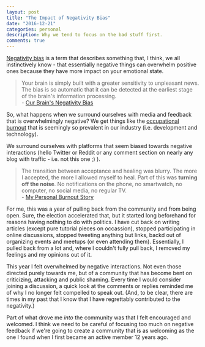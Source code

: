 ```yaml
---
layout: post
title: "The Impact of Negativity Bias"
date: "2016-12-21"
categories: personal
description: Why we tend to focus on the bad stuff first.
comments: true
---
```


[Negativity bias](https://en.wikipedia.org/wiki/Negativity_bias) is a term that describes something that, I think, we all instinctively know - that essentially negative things can overwhelm positive ones because they have more impact on your emotional state.

> Your brain is simply built with a greater sensitivity to unpleasant news. The bias is so automatic that it can be detected at the earliest stage of the brain's information processing.<br> - [Our Brain's Negativity Bias](https://www.psychologytoday.com/articles/200306/our-brains-negative-bias)

So, what happens when we surround ourselves with media and feedback that is overwhelmingly negative? We get things like the [occupational burnout](https://en.wikipedia.org/wiki/Occupational_burnout) that is seemingly so prevalent in our industry (i.e. development and technology).

We surround ourselves with platforms that seem biased towards negative interactions (hello Twitter or Reddit or any comment section on nearly any blog with traffic - i.e. not this one ;) ).

> The transition between acceptance and healing was blurry. The more I accepted, the more I allowed myself to heal. Part of this was **turning off the noise**. No notifications on the phone, no smartwatch, no computer, no social media, no regular TV.<br>- [My Personal Burnout Story](http://codingwithempathy.com/2016/04/12/my-personal-burnout-lessons-learned/)

For me, this was a year of pulling back from the community and from being open. Sure, the election accelerated that, but it started long beforehand for reasons having nothing to do with politics. I have cut back on writing articles (except pure tutorial pieces on occassion), stopped participating in online discussions, stopped tweeting anything but links, backd out of organizing events and meetups (or even attending them). Essentially, I pulled back from a lot and, where I couldn't fully pull back, I removed my feelings and my opinions out of it.

This year I felt overwhelmed by negative interactions. Not even those directed purely towards me, but of a community that has become bent on criticizing, attacking and public shaming.  Every time I would consider joining a discussion, a quick look at the comments or replies reminded me of why I no longer felt compelled to speak out. (And, to be clear, there are times in my past that I know that I have regrettably contributed to the negativity.)

Part of what drove me _into_ the community was that I felt encouraged and welcomed. I think we need to be careful of focusing too much on negative feedback if we're going to create a community that is as welcoming as the one I found when I first became an active member 12 years ago.